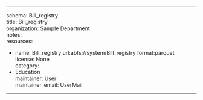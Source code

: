 


---  
schema: Bill_registry  
title: Bill_registry  
organization: Sample Department  
notes:   
resources:  
- name: Bill_registry 
 url:abfs://system/Bill_registry 
 format:parquet  
license: None  
category:
 - Education  
maintainer: User  
maintainer_email: UserMail  
---